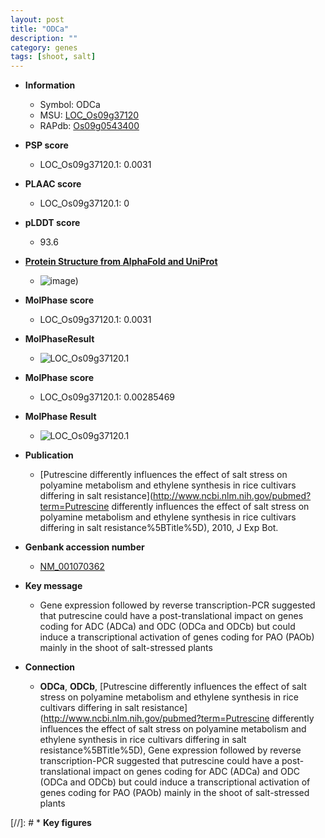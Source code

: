 ```yaml
---
layout: post
title: "ODCa"
description: ""
category: genes
tags: [shoot, salt]
---
```


* **Information**  
    + Symbol: ODCa  
    + MSU: [LOC_Os09g37120](http://rice.plantbiology.msu.edu/cgi-bin/ORF_infopage.cgi?orf=LOC_Os09g37120)  
    + RAPdb: [Os09g0543400](http://rapdb.dna.affrc.go.jp/viewer/gbrowse_details/irgsp1?name=Os09g0543400)  

* **PSP score**  
    + LOC_Os09g37120.1: 0.0031 

* **PLAAC score**  
    + LOC_Os09g37120.1: 0 

* **pLDDT score**
    + 93.6

* **[Protein Structure from AlphaFold and UniProt](https://www.uniprot.org/uniprotkb/Q0IZX4/entry#structure)**
    + ![image](https://ricepsp.github.io/images/Q0/AF-Q0IZX4-F1.png))

* **MolPhase score**
    + LOC_Os09g37120.1: 0.0031

* **MolPhaseResult**
    + ![LOC_Os09g37120.1](https://ricepsp.github.io/pictures/LOC_Os09g/LOC_Os09g37120.1.png)

* **MolPhase score**
    + LOC_Os09g37120.1: 0.00285469

* **MolPhase Result**
    + ![LOC_Os09g37120.1](https://304243504.github.io/Pictures/LOC_Os09g/LOC_Os09g37120.1.png)

* **Publication**  
    + [Putrescine differently influences the effect of salt stress on polyamine metabolism and ethylene synthesis in rice cultivars differing in salt resistance](http://www.ncbi.nlm.nih.gov/pubmed?term=Putrescine differently influences the effect of salt stress on polyamine metabolism and ethylene synthesis in rice cultivars differing in salt resistance%5BTitle%5D), 2010, J Exp Bot.

* **Genbank accession number**  
    + [NM_001070362](http://www.ncbi.nlm.nih.gov/nuccore/NM_001070362)

* **Key message**  
    + Gene expression followed by reverse transcription-PCR suggested that putrescine could have a post-translational impact on genes coding for ADC (ADCa) and ODC (ODCa and ODCb) but could induce a transcriptional activation of genes coding for PAO (PAOb) mainly in the shoot of salt-stressed plants

* **Connection**  
    + __ODCa__, __ODCb__, [Putrescine differently influences the effect of salt stress on polyamine metabolism and ethylene synthesis in rice cultivars differing in salt resistance](http://www.ncbi.nlm.nih.gov/pubmed?term=Putrescine differently influences the effect of salt stress on polyamine metabolism and ethylene synthesis in rice cultivars differing in salt resistance%5BTitle%5D), Gene expression followed by reverse transcription-PCR suggested that putrescine could have a post-translational impact on genes coding for ADC (ADCa) and ODC (ODCa and ODCb) but could induce a transcriptional activation of genes coding for PAO (PAOb) mainly in the shoot of salt-stressed plants

[//]: # * **Key figures**  


